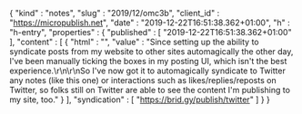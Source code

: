 {
  "kind" : "notes",
  "slug" : "2019/12/omc3b",
  "client_id" : "https://micropublish.net",
  "date" : "2019-12-22T16:51:38.362+01:00",
  "h" : "h-entry",
  "properties" : {
    "published" : [ "2019-12-22T16:51:38.362+01:00" ],
    "content" : [ {
      "html" : "",
      "value" : "Since setting up the ability to syndicate posts from my website to other sites automagically the other day, I've been manually ticking the boxes in my posting UI, which isn't the best experience.\r\n\r\nSo I've now got it to automagically syndicate to Twitter any notes (like this one) or interactions such as likes/replies/reposts on Twitter, so folks still on Twitter are able to see the content I'm publishing to my site, too."
    } ],
    "syndication" : [ "https://brid.gy/publish/twitter" ]
  }
}
